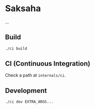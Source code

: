 # Saksaha
...

## Build
```bash
./ci build
```

## CI (Continuous Integration)
Check a path at `internals/ci`.

## Development
```shell
./ci dev EXTRA_ARGS...
```
